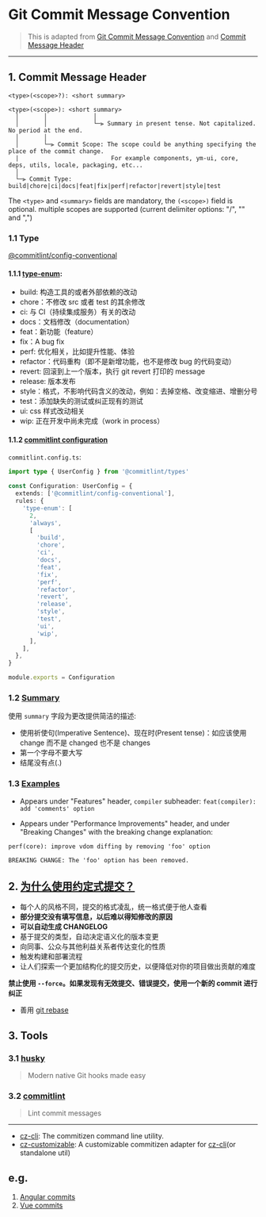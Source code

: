 # Git Commit Message Convention
> This is adapted from [Git Commit Message Convention](https://github.com/vuejs/core/blob/main/.github/commit-convention.md)
and [Commit Message Header](https://github.com/angular/angular/blob/main/CONTRIBUTING.md#commit-message-header)
---

## 1. Commit Message Header

`<type>(<scope>?): <short summary>`

```text
<type>(<scope>): <short summary>
  │       │             │
  │       │             └─⫸ Summary in present tense. Not capitalized. No period at the end.
  │       │
  │       └─⫸ Commit Scope: The scope could be anything specifying the place of the commit change.
  |                          For example components, ym-ui, core, deps, utils, locale, packaging, etc...
  │
  └─⫸ Commit Type: build|chore|ci|docs|feat|fix|perf|refactor|revert|style|test
```

The `<type>` and `<summary>` fields are mandatory, the `(<scope>)` field is optional.
multiple scopes are supported (current delimiter options: "/", "\" and ",")

### 1.1 Type

[@commitlint/config-conventional](https://github.com/conventional-changelog/commitlint/tree/master/@commitlint/config-conventional)
#### 1.1.1 [type-enum](https://github.com/conventional-changelog/commitlint/tree/master/@commitlint/config-conventional#type-enum):

- build: 构造工具的或者外部依赖的改动
- chore：不修改 src 或者 test 的其余修改
- ci: 与 CI（持续集成服务）有关的改动
- docs：文档修改（documentation）
- feat：新功能（feature）
- fix：A bug fix
- perf: 优化相关，比如提升性能、体验
- refactor：代码重构（即不是新增功能，也不是修改 bug 的代码变动）
- revert: 回滚到上一个版本，执行 git revert 打印的 message
- release: 版本发布
- style：格式，不影响代码含义的改动，例如：去掉空格、改变缩进、增删分号
- test：添加缺失的测试或纠正现有的测试
- ui: css 样式改动相关
- wip: 正在开发中尚未完成（work in process）

#### 1.1.2 [commitlint configuration](https://commitlint.js.org/#/reference-configuration?id=configuration)

`commitlint.config.ts`:

```typescript
import type { UserConfig } from '@commitlint/types'

const Configuration: UserConfig = {
  extends: ['@commitlint/config-conventional'],
  rules: {
    'type-enum': [
      2,
      'always',
      [
        'build',
        'chore',
        'ci',
        'docs',
        'feat',
        'fix',
        'perf',
        'refactor',
        'revert',
        'release',
        'style',
        'test',
        'ui',
        'wip',
      ],
    ],
  },
}

module.exports = Configuration

```

### 1.2 [Summary](https://github.com/angular/angular/blob/main/CONTRIBUTING.md#summary)

使用 `summary` 字段为更改提供简洁的描述:

- 使用祈使句(Imperative Sentence)、现在时(Present tense)：如应该使用 change 而不是 changed 也不是 changes
- 第一个字母不要大写
- 结尾没有点(.)

### 1.3 [Examples](https://github.com/vuejs/core/blob/main/.github/commit-convention.md#examples)

- Appears under "Features" header, `compiler` subheader:
`feat(compiler): add 'comments' option`

- Appears under "Performance Improvements" header, and under "Breaking Changes" with the breaking change explanation:

```text
perf(core): improve vdom diffing by removing 'foo' option

BREAKING CHANGE: The 'foo' option has been removed.
```

## 2. [为什么使用约定式提交？](https://www.conventionalcommits.org/en/v1.0.0-beta.2/#why-use-conventional-commits)

- 每个人的风格不同，提交的格式凌乱，统一格式便于他人查看
- **部分提交没有填写信息，以后难以得知修改的原因**
- **可以自动生成 CHANGELOG**
- 基于提交的类型，自动决定语义化的版本变更
- 向同事、公众与其他利益关系者传达变化的性质
- 触发构建和部署流程
- 让人们探索一个更加结构化的提交历史，以便降低对你的项目做出贡献的难度

**禁止使用 `--force`。如果发现有无效提交、错误提交，使用一个新的 commit 进行纠正**

- 善用 [git rebase](https://git-scm.com/docs/git-rebase)

## 3. Tools

### 3.1 [husky](https://github.com/typicode/husky)

> Modern native Git hooks made easy

### 3.2 [commitlint](https://github.com/conventional-changelog/commitlint)

> Lint commit messages

---

- [cz-cli](https://github.com/commitizen/cz-cli): The commitizen command line utility.
- [cz-customizable](https://github.com/leoforfree/cz-customizable): A customizable commitizen adapter for [cz-cli](https://github.com/commitizen/cz-cli)(or standalone util)

<!-- markdownlint-disable-next-line -->
## e.g.

1. [Angular commits](https://github.com/angular/angular/commits/main)
2. [Vue commits](https://github.com/vuejs/core/commits/main)
